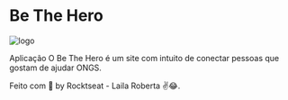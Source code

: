 # Be The Hero


![logo](https://user-images.githubusercontent.com/43499912/77864961-31d89500-7202-11ea-9c26-123ea65e98fd.png)



Aplicação
O Be The Hero é um site com intuito de conectar pessoas que gostam de ajudar ONGS.



Feito com 💜 by Rocktseat - Laila Roberta ✌😂.
